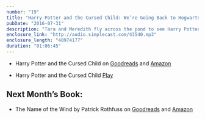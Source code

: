 ```yaml
---
number: "19"
title: "Harry Potter and the Cursed Child: We’re Going Back to Hogwarts!"
pubDate: "2016-07-31"
description: "Tara and Meredith fly across the pond to see Harry Potter and The Cursed Child at the Palace Theatre and are back to give us their reactions and all the Cursed Child information you could want. We fangirl out about all of the cool things we saw and experienced during the play, get Molly and Ginny confused (sorry Ginny), and while the first few minutes are general reactions, we do delve into the plot in the episode, so, be forewarned: SPOILERS AHEAD!"
enclosure_link: "http://audio.simplecast.com/43540.mp3"
enclosure_length: "48974177"
duration: "01:06:45"
---
```

- Harry Potter and the Cursed Child on [Goodreads](https://www.goodreads.com/book/show/29056083-harry-potter-and-the-cursed-child?ac=1&from_search=true) and [Amazon](https://www.amazon.com/s/ref=nb_sb_ss_c_2_33?url=search-alias%3Dstripbooks&field-keywords=harry+potter+and+the+cursed+child&sprefix=harry+potter+and+the+cursed+child%2Caps%2C216)

- Harry Potter and the Cursed Child [Play](http://www.harrypottertheplay.com/)

## Next Month’s Book:

- The Name of the Wind by Patrick Rothfuss on [Goodreads](https://www.goodreads.com/book/show/186074.The_Name_of_the_Wind?from_search=true) and [Amazon](https://www.amazon.com/Name-Wind-Kingkiller-Chronicle/dp/0756404746/ref=sr_1_1?s=books&ie=UTF8&qid=1469828472&sr=1-1&keywords=the+name+of+the+wind+book)

